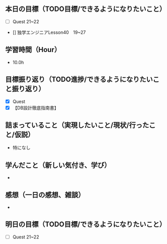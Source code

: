 ## 本日の目標（TODO目標/できるようになりたいこと）
- [ ] Quest 21~22
- [] 独学エンジニアLesson40　19~27
## 学習時間（Hour）
- 10.0h
## 目標振り返り（TODO進捗/できるようになりたいこと振り返り）
- [x] Quest
- [x] 【DB設計徹底指南書】　
## 詰まっていること（実現したいこと/現状/行ったこと/仮説）
- 特になし
## 学んだこと（新しい気付き、学び）
-
## 感想（一日の感想、雑談）
-
## 明日の目標（TODO目標/できるようになりたいこと）
- [ ] Quest 21~22
